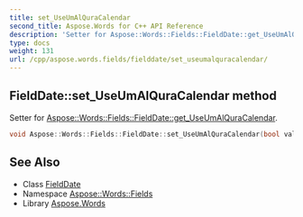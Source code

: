 ```yaml
---
title: set_UseUmAlQuraCalendar
second_title: Aspose.Words for C++ API Reference
description: 'Setter for Aspose::Words::Fields::FieldDate::get_UseUmAlQuraCalendar.'
type: docs
weight: 131
url: /cpp/aspose.words.fields/fielddate/set_useumalquracalendar/
---
```

## FieldDate::set_UseUmAlQuraCalendar method


Setter for [Aspose::Words::Fields::FieldDate::get_UseUmAlQuraCalendar](../get_useumalquracalendar/).

```cpp
void Aspose::Words::Fields::FieldDate::set_UseUmAlQuraCalendar(bool value)
```

## See Also

* Class [FieldDate](../)
* Namespace [Aspose::Words::Fields](../../)
* Library [Aspose.Words](../../../)
